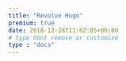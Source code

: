 ```yaml
---
title: "Revolve Hugo"
premium: true
date: 2018-12-28T11:02:05+06:00 
# type dont remove or customize
type : "docs"
---
```

